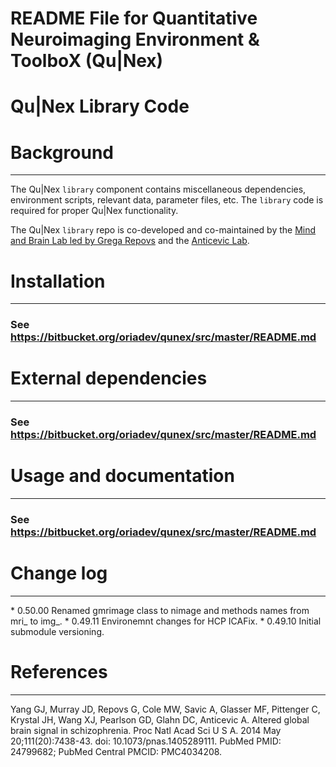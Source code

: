 # README File for Quantitative Neuroimaging Environment & ToolboX (Qu|Nex) 
# Qu|Nex Library Code


Background
==========
---

The Qu|Nex `library` component contains miscellaneous dependencies, 
environment scripts, relevant data, parameter files, etc. The `library` code 
is required for proper Qu|Nex functionality.

The Qu|Nex `library` repo is co-developed and co-maintained by the 
[Mind and Brain Lab led by Grega Repovs](http://psy.ff.uni-lj.si/mblab/en) 
and the [Anticevic Lab](http://anticeviclab.yale.edu/).

Installation
===============================
---

### See https://bitbucket.org/oriadev/qunex/src/master/README.md


External dependencies
=====================
---
### See https://bitbucket.org/oriadev/qunex/src/master/README.md


Usage and documentation
===============================
---

### See https://bitbucket.org/oriadev/qunex/src/master/README.md

Change log
=====================
---

* 0.50.00 Renamed gmrimage class to nimage and methods names from mri_ to img_.
* 0.49.11 Environemnt changes for HCP ICAFix.
* 0.49.10 Initial submodule versioning.

References
==========
---

Yang GJ, Murray JD, Repovs G, Cole MW, Savic A, Glasser MF, Pittenger C,
Krystal JH, Wang XJ, Pearlson GD, Glahn DC, Anticevic A. Altered global brain
signal in schizophrenia. Proc Natl Acad Sci U S A. 2014 May 20;111(20):7438-43.
doi: 10.1073/pnas.1405289111. PubMed PMID: 24799682; PubMed Central PMCID:
PMC4034208.


[Mind and Brain Lab]: http://mblab.si
[Anticevic Lab]: http://anticeviclab.yale.edu
